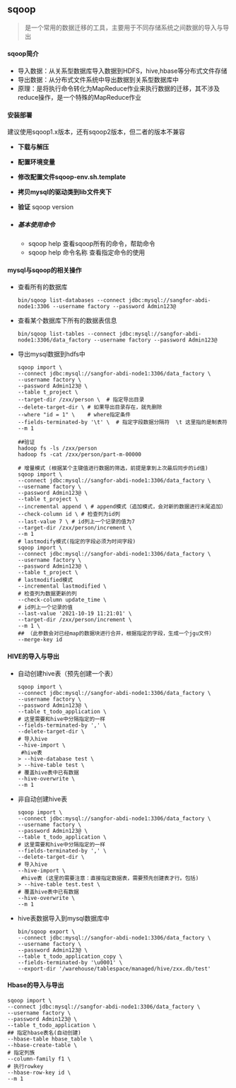 ## sqoop

> 是一个常用的数据迁移的工具，主要用于不同存储系统之间数据的导入与导出

#### **sqoop简介**

- 导入数据：从关系型数据库导入数据到HDFS，hive,hbase等分布式文件存储
- 导出数据：从分布式文件系统中导出数据到关系型数据库中
- 原理：是将执行命令转化为MapReduce作业来执行数据的迁移，其不涉及reduce操作，是一个特殊的MapReduce作业

#### **安装部署**

建议使用sqoop1.x版本，还有sqoop2版本，但二者的版本不兼容

- **下载与解压**

- **配置环境变量**

- **修改配置文件sqoop-env.sh.template**

- **拷贝mysql的驱动类到lib文件夹下**

- **验证**       sqoop version

- ##### 基本使用命令

  - sqoop help  查看sqoop所有的命令，帮助命令
  - sqoop help 命令名称   查看指定命令的使用

#### **mysql与sqoop的相关操作**

- 查看所有的数据库

  ```shell
  bin/sqoop list-databases --connect jdbc:mysql://sangfor-abdi-node1:3306 --username factory --password Admin123@
  ```

- 查看某个数据库下所有的数据表信息

  ```shell
  bin/sqoop list-tables --connect jdbc:mysql://sangfor-abdi-node1:3306/data_factory --username factory --password Admin123@
  ```

- 导出mysql数据到hdfs中

  ```shell
  sqoop import \
  --connect jdbc:mysql://sangfor-abdi-node1:3306/data_factory \   
  --username factory \
  --password Admin123@ \
  --table t_project \
  --target-dir /zxx/person \  # 指定导出目录
  --delete-target-dir \ # 如果导出目录存在，就先删除
  --where "id = 1" \    # where指定条件
  --fields-terminated-by '\t' \  # 指定字段数据分隔符  \t 这里指的是制表符
  --m 1
  
  ##验证
  hadoop fs -ls /zxx/person
  hadoop fs -cat /zxx/person/part-m-00000
  
  # 增量模式 (根据某个主键值进行数据的筛选，前提是拿到上次最后同步的id值)
  sqoop import \
  --connect jdbc:mysql://sangfor-abdi-node1:3306/data_factory \
  --username factory \
  --password Admin123@ \
  --table t_project \
  --incremental append \ # append模式（追加模式，会对新的数据进行末尾追加）
  --check-column id \ # 检查列为id列
  --last-value 7 \ # id列上一个记录的值为7
  --target-dir /zxx/person/increment \
  --m 1
  # lastmodify模式(指定的字段必须为时间字段)
  sqoop import \
  --connect jdbc:mysql://sangfor-abdi-node1:3306/data_factory \
  --username factory \
  --password Admin123@ \
  --table t_project \
  # lastmodified模式
  --incremental lastmodified \ 
  # 检查列为数据更新的列
  --check-column update_time \ 
  # id列上一个记录的值
  --last-value '2021-10-19 11:21:01' \
  --target-dir /zxx/person/increment \ 
  --m 1 \
  ## （此参数会对已经map的数据块进行合并，根据指定的字段，生成一个jgu文件）
  --merge-key id 
  ```

#### HIVE的导入与导出

- 自动创建hive表（预先创建一个表）

  ```shell
  sqoop import \
  --connect jdbc:mysql://sangfor-abdi-node1:3306/data_factory \
  --username factory \
  --password Admin123@ \
  --table t_todo_application \
  # 这里需要和hive中分隔指定的一样
  --fields-terminated-by ',' \ 
  --delete-target-dir \
  # 导入hive
  --hive-import \  
   #hive表
  > --hive-database test \
  > --hive-table test \
  # 覆盖hive表中已有数据
  --hive-overwrite \ 
  --m 1
  ```

- 非自动创建hive表

  ```shell
  sqoop import \
  --connect jdbc:mysql://sangfor-abdi-node1:3306/data_factory \
  --username factory \
  --password Admin123@ \
  --table t_todo_application \
  # 这里需要和hive中分隔指定的一样
  --fields-terminated-by ',' \ 
  --delete-target-dir \
  # 导入hive
  --hive-import \  
   #hive表 (这里的需要注意：直接指定数据表，需要预先创建表才行。包括)
  > --hive-table test.test \
  # 覆盖hive表中已有数据
  --hive-overwrite \ 
  --m 1
  ```

- hive表数据导入到mysql数据库中

  ```shell
  bin/sqoop export \
  --connect jdbc:mysql://sangfor-abdi-node1:3306/data_factory \
  --username factory \
  --password Admin123@ \
  --table t_todo_application_copy \
  --fields-terminated-by '\u0001' \
  --export-dir '/warehouse/tablespace/managed/hive/zxx.db/test'
  ```

#### Hbase的导入与导出

```shell
sqoop import \
--connect jdbc:mysql://sangfor-abdi-node1:3306/data_factory \
--username factory \
--password Admin123@ \
--table t_todo_application \
## 指定hbase表名(自动创建)
--hbase-table hbase_table \ 
--hbase-create-table \ 
# 指定列族
--column-family f1 \ 
# 执行rowkey
--hbase-row-key id \ 
--m 1
```

